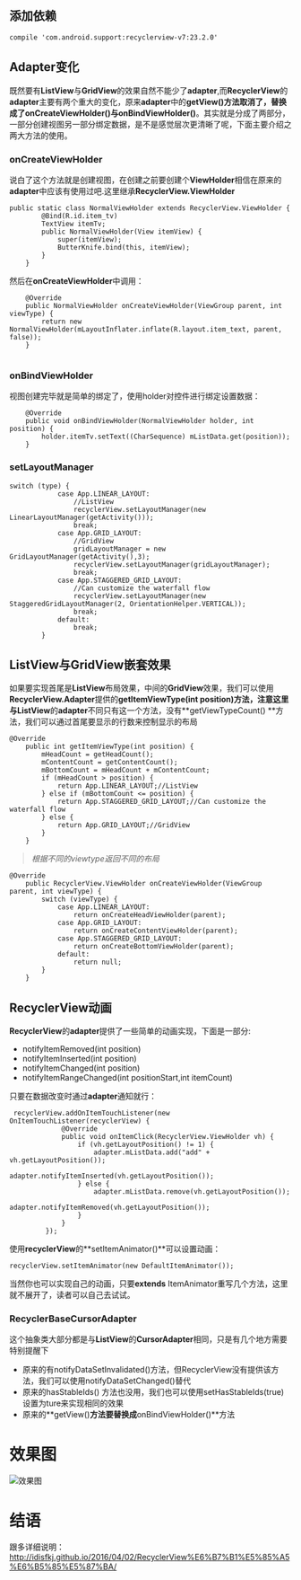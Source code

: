 ## 添加依赖

```
compile 'com.android.support:recyclerview-v7:23.2.0'
```

## Adapter变化

既然要有**ListView**与**GridView**的效果自然不能少了**adapter**,而**RecyclerView**的**adapter**主要有两个重大的变化，原来**adapter**中的**getView()**方法取消了，替换成了**onCreateViewHolder()**与**onBindViewHolder()**。其实就是分成了两部分，一部分创建视图另一部分绑定数据，是不是感觉层次更清晰了呢，下面主要介绍之两大方法的使用。
### onCreateViewHolder
说白了这个方法就是创建视图，在创建之前要创建个**ViewHolder**相信在原来的**adapter**中应该有使用过吧.这里继承**RecyclerView.ViewHolder**

```
public static class NormalViewHolder extends RecyclerView.ViewHolder {
        @Bind(R.id.item_tv)
        TextView itemTv;
        public NormalViewHolder(View itemView) {
            super(itemView);
            ButterKnife.bind(this, itemView);
        }
    }   
```

然后在**onCreateViewHolder**中调用：

```
	@Override
    public NormalViewHolder onCreateViewHolder(ViewGroup parent, int viewType) {
        return new NormalViewHolder(mLayoutInflater.inflate(R.layout.item_text, parent, false));
    }
    
```
### onBindViewHolder
视图创建完毕就是简单的绑定了，使用holder对控件进行绑定设置数据：

```
    @Override
    public void onBindViewHolder(NormalViewHolder holder, int position) {
        holder.itemTv.setText((CharSequence) mListData.get(position));
    }
```

### setLayoutManager

```
switch (type) {
            case App.LINEAR_LAYOUT:
            	//ListView
                recyclerView.setLayoutManager(new LinearLayoutManager(getActivity()));
                break;
            case App.GRID_LAYOUT:
            	//GridView
                gridLayoutManager = new GridLayoutManager(getActivity(),3);
                recyclerView.setLayoutManager(gridLayoutManager);
                break;                
            case App.STAGGERED_GRID_LAYOUT:
            	//Can customize the waterfall flow
                recyclerView.setLayoutManager(new StaggeredGridLayoutManager(2, OrientationHelper.VERTICAL));
                break;
            default:
                break;
        }
```

## ListView与GridView嵌套效果
如果要实现首尾是**ListView**布局效果，中间的**GridView**效果，我们可以使用**RecyclerView.Adapter**提供的**getItemViewType(int position)**方法，注意这里与**ListView**的**adapter**不同只有这一个方法，没有**getViewTypeCount() **方法，我们可以通过首尾要显示的行数来控制显示的布局

```
@Override
    public int getItemViewType(int position) {
        mHeadCount = getHeadCount();
        mContentCount = getContentCount();
        mBottomCount = mHeadCount + mContentCount;
        if (mHeadCount > position) {
            return App.LINEAR_LAYOUT;//ListView
        } else if (mBottomCount <= position) {
            return App.STAGGERED_GRID_LAYOUT;//Can customize the waterfall flow
        } else {
            return App.GRID_LAYOUT;//GridView
        }
    }

```

>*根据不同的viewtype返回不同的布局*


```
@Override
    public RecyclerView.ViewHolder onCreateViewHolder(ViewGroup parent, int viewType) {
        switch (viewType) {
            case App.LINEAR_LAYOUT:
                return onCreateHeadViewHolder(parent);
            case App.GRID_LAYOUT:
                return onCreateContentViewHolder(parent);
            case App.STAGGERED_GRID_LAYOUT:
                return onCreateBottomViewHolder(parent);
            default:
                return null;
        }
    }
```

## RecyclerView动画
**RecyclerView**的**adapter**提供了一些简单的动画实现，下面是一部分:

* notifyItemRemoved(int position)
* notifyItemInserted(int position)
* notifyItemChanged(int position)
* notifyItemRangeChanged(int positionStart,int itemCount)

只要在数据改变时通过**adapter**通知就行：

```
 recyclerView.addOnItemTouchListener(new OnItemTouchListener(recyclerView) {
             @Override
             public void onItemClick(RecyclerView.ViewHolder vh) {
                 if (vh.getLayoutPosition() != 1) {
                     adapter.mListData.add("add" + vh.getLayoutPosition());
                     adapter.notifyItemInserted(vh.getLayoutPosition());
                 } else {
                     adapter.mListData.remove(vh.getLayoutPosition());
                     adapter.notifyItemRemoved(vh.getLayoutPosition());
                 }
             }
         });
```

使用**recyclerView**的**setItemAnimator()**可以设置动画：

```
recyclerView.setItemAnimator(new DefaultItemAnimator());
```

当然你也可以实现自己的动画，只要**extends** ItemAnimator重写几个方法，这里就不展开了，读者可以自己去试试。


### RecyclerBaseCursorAdapter
这个抽象类大部分都是与**ListView**的**CursorAdapter**相同，只是有几个地方需要特别提醒下

* 原来的有notifyDataSetInvalidated()方法，但RecyclerView没有提供该方法，我们可以使用notifyDataSetChanged()替代
* 原来的hasStableIds() 方法也没用，我们也可以使用setHasStableIds(true)设置为ture来实现相同的效果
* 原来的**getView()**方法要替换成**onBindViewHolder()**方法

# 效果图

![效果图](https://github.com/idisfkj/RecyclerView/raw/master/image/RecyclerView.gif)

# 结语

跟多详细说明：http://idisfkj.github.io/2016/04/02/RecyclerView%E6%B7%B1%E5%85%A5%E6%B5%85%E5%87%BA/
